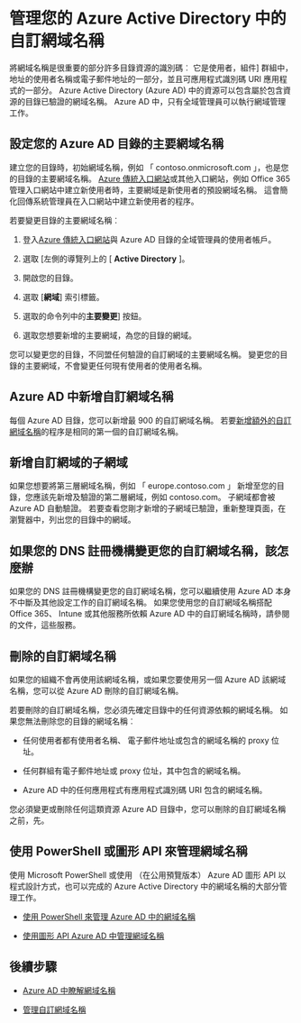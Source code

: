 <properties
    pageTitle="管理您的 Azure Active Directory 中的自訂網域名稱 |Microsoft Azure"
    description="管理概念與內容管理 Azure Active Directory 中的自訂網域"
    services="active-directory"
    documentationCenter=""
    authors="jeffsta"
    manager="femila"
    editor=""/>

<tags
    ms.service="active-directory"
    ms.workload="identity"
    ms.tgt_pltfrm="na"
    ms.devlang="na"
    ms.topic="article"
    ms.date="10/04/2016"
    ms.author="curtand;jeffsta"/>

# <a name="managing-custom-domain-names-in-your-azure-active-directory"></a>管理您的 Azure Active Directory 中的自訂網域名稱

將網域名稱是很重要的部分許多目錄資源的識別碼︰ 它是使用者，組件] 群組中，地址的使用者名稱或電子郵件地址的一部分，並且可應用程式識別碼 URI 應用程式的一部分。 Azure Active Directory (Azure AD) 中的資源可以包含屬於包含資源的目錄已驗證的網域名稱。 Azure AD 中，只有全域管理員可以執行網域管理工作。

## <a name="set-the-primary-domain-name-for-your-azure-ad-directory"></a>設定您的 Azure AD 目錄的主要網域名稱

建立您的目錄時，初始網域名稱，例如 「 contoso.onmicrosoft.com 」，也是您的目錄的主要網域名稱。 [Azure 傳統入口網站](https://manage.windowsazure.com/)或其他入口網站，例如 Office 365 管理入口網站中建立新使用者時，主要網域是新使用者的預設網域名稱。 這會簡化回傳系統管理員在入口網站中建立新使用者的程序。

若要變更目錄的主要網域名稱︰

1.  登入[Azure 傳統入口網站](https://manage.windowsazure.com/)與 Azure AD 目錄的全域管理員的使用者帳戶。

2.  選取 [左側的導覽列上的 [ **Active Directory** ]。

3.  開啟您的目錄。

4.  選取 [**網域**] 索引標籤。

5.  選取的命令列中的**主要變更**] 按鈕。

6.  選取您想要新增的主要網域，為您的目錄的網域。

您可以變更您的目錄，不同盟任何驗證的自訂網域的主要網域名稱。 變更您的目錄的主要網域，不會變更任何現有使用者的使用者名稱。

## <a name="add-custom-domain-names-to-your-azure-ad"></a>Azure AD 中新增自訂網域名稱

每個 Azure AD 目錄，您可以新增最 900 的自訂網域名稱。 若要[新增額外的自訂網域名稱](active-directory-add-domain.md)的程序是相同的第一個的自訂網域名稱。

## <a name="add-subdomains-of-a-custom-domain"></a>新增自訂網域的子網域

如果您想要將第三層網域名稱，例如 「 europe.contoso.com 」 新增至您的目錄，您應該先新增及驗證的第二層網域，例如 contoso.com。 子網域都會被 Azure AD 自動驗證。 若要查看您剛才新增的子網域已驗證，重新整理頁面，在瀏覽器中，列出您的目錄中的網域。

## <a name="what-to-do-if-you-change-the-dns-registrar-for-your-custom-domain-name"></a>如果您的 DNS 註冊機構變更您的自訂網域名稱，該怎麼辦

如果您的 DNS 註冊機構變更您的自訂網域名稱，您可以繼續使用 Azure AD 本身不中斷及其他設定工作的自訂網域名稱。 如果您使用您的自訂網域名稱搭配 Office 365、 Intune 或其他服務所依賴 Azure AD 中的自訂網域名稱時，請參閱的文件，這些服務。

## <a name="delete-a-custom-domain-name"></a>刪除的自訂網域名稱

如果您的組織不會再使用該網域名稱，或如果您要使用另一個 Azure AD 該網域名稱，您可以從 Azure AD 刪除的自訂網域名稱。

若要刪除的自訂網域名稱，您必須先確定目錄中的任何資源依賴的網域名稱。 如果您無法刪除您的目錄的網域名稱︰

-   任何使用者都有使用者名稱、 電子郵件地址或包含的網域名稱的 proxy 位址。

-   任何群組有電子郵件地址或 proxy 位址，其中包含的網域名稱。

-   Azure AD 中的任何應用程式有應用程式識別碼 URI 包含的網域名稱。

您必須變更或刪除任何這類資源 Azure AD 目錄中，您可以刪除的自訂網域名稱之前，先。

## <a name="use-powershell-or-graph-api-to-manage-domain-names"></a>使用 PowerShell 或圖形 API 來管理網域名稱

使用 Microsoft PowerShell 或使用 （在公用預覽版本） Azure AD 圖形 API 以程式設計方式，也可以完成的 Azure Active Directory 中的網域名稱的大部分管理工作。

-   [使用 PowerShell 來管理 Azure AD 中的網域名稱](https://msdn.microsoft.com/library/azure/e1ef403f-3347-4409-8f46-d72dafa116e0#BKMK_ManageDomains)

-   [使用圖形 API Azure AD 中管理網域名稱](https://msdn.microsoft.com/Library/Azure/Ad/Graph/api/domains-operations)

## <a name="next-steps"></a>後續步驟

-   [Azure AD 中瞭解網域名稱](active-directory-add-domain-concepts.md)

-   [管理自訂網域名稱](active-directory-add-manage-domain-names.md)
